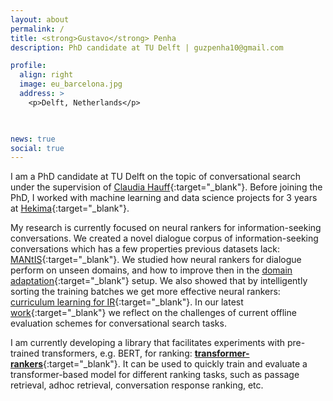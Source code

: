 ```yaml
---
layout: about
permalink: /
title: <strong>Gustavo</strong> Penha
description: PhD candidate at TU Delft | guzpenha10@gmail.com

profile:
  align: right
  image: eu_barcelona.jpg
  address: >
    <p>Delft, Netherlands</p>

    

news: true
social: true
---
```


I am a PhD candidate at TU Delft on the topic of  conversational search under the supervision of [Claudia Hauff](https://chauff.github.io/){:target="_blank"}. Before joining the PhD, I worked with machine learning and data science projects for 3 years at [Hekima](http://www.hekima.com/){:target="_blank"}.

<!-- I have BSc and MSc degrees from the Department of Computer Science (DCC) of UFMG - under the supervision of [Rodrygo Santos](https://homepages.dcc.ufmg.br/~rodrygo/){:target="_blank"} -->

My research is currently focused on neural rankers for information-seeking conversations. We created a novel dialogue corpus of information-seeking conversations which has a few properties previous datasets lack: [MANtIS](https://guzpenha.github.io/MANtIS/){:target="_blank"}. We studied how neural rankers for dialogue perform on unseen domains, and how to improve then in the [domain adaptation](https://guzpenha.github.io/guzblog/assets/pdf/Domain_Adaptation_for_CRR_CAIR20.pdf){:target="_blank"} setup. We also showed that by intelligently sorting the training batches we get more effective neural rankers: [curriculum learning for IR](https://arxiv.org/abs/1912.08555){:target="_blank"}.  In our latest [work](https://guzpenha.github.io/guzblog/assets/pdf/Challenges_CONVERSE20.pdf){:target="_blank"} we reflect on the challenges of current offline evaluation schemes for conversational search tasks.

 I am currently developing a library that facilitates experiments with pre-trained transformers, e.g. BERT, for ranking: [**transformer-rankers**](https://guzpenha.github.io/transformer_rankers/){:target="_blank"}. It can be used to quickly train and evaluate a transformer-based model for different ranking tasks, such as passage retrieval, adhoc retrieval, conversation response ranking, etc.

<!-- Before joining the PhD, my research was focused on performance prediction, i.e. predicting the effectiveness of models, for recommendation, document classification and adhoc retrieval ([ECIR'19](https://homepages.dcc.ufmg.br/~rodrygo/wp-content/papercite-data/pdf/penha2019ecir.pdf), [Master thesis](https://drive.google.com/file/d/1ScGA8EASeQbJvOLXJTBY77_zJNF0kspx/view)). As an undergrad I did research on scientific collaboration networks ([JCBS](https://link.springer.com/content/pdf/10.1186%2Fs13173-017-0059-6.pdf), [Scientometrics](https://dl.acm.org/doi/10.1007/s11192-016-1901-x])). -->